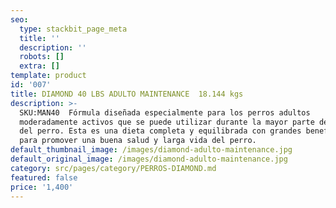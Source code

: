 ```yaml
---
seo:
  type: stackbit_page_meta
  title: ''
  description: ''
  robots: []
  extra: []
template: product
id: '007'
title: DIAMOND 40 LBS ADULTO MAINTENANCE  18.144 kgs
description: >-
  SKU:MAN40  Fórmula diseñada especialmente para los perros adultos
  moderadamente activos que se puede utilizar durante la mayor parte de la vida
  del perro. Esta es una dieta completa y equilibrada con grandes beneficios
  para promover una buena salud y larga vida del perro.
default_thumbnail_image: /images/diamond-adulto-maintenance.jpg
default_original_image: /images/diamond-adulto-maintenance.jpg
category: src/pages/category/PERROS-DIAMOND.md
featured: false
price: '1,400'
---
```

